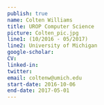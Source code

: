 ```yaml
---
publish: true
name: Colten Williams
title: UROP Computer Science
picture: Colten_pic.jpg
line1: (10/2016 - 05/2017)
line2: University of Michigan
google-scholar: 
CV:
linked-in: 
twitter:
email: coltenw@umich.edu
start-date: 2016-10-06
end-date: 2017-05-01
---
```

